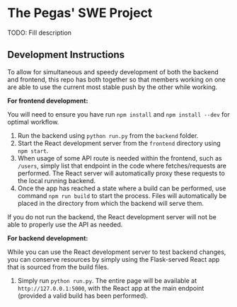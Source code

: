 # The Pegas' SWE Project

TODO: Fill description

## Development Instructions

To allow for simultaneous and speedy development of both the backend and frontend, this repo has both together so that members working on one are able to use the current most stable push by the other while working.

**For frontend development:**

You will need to ensure you have run `npm install` and `npm install --dev` for optimal workflow.

1. Run the backend using `python run.py` from the `backend` folder.
2. Start the React development server from the `frontend` directory using `npm start`.
3. When usage of some API route is needed within the frontend, such as `/users`, simply list that endpoint in the code where fetches/requests are performed. The React server will automatically proxy these requests to the local running backend.
4. Once the app has reached a state where a build can be performed, use command `npm run build` to start the process. Files will automatically be placed in the directory from which the backend will serve them.

If you do not run the backend, the React development server will not be able to properly use the API as needed.

**For backend development:**

While you can use the React development server to test backend changes, you can conserve resources by simply using the Flask-served React app that is sourced from the build files.

1. Simply run `python run.py`. The entire page will be available at `http://127.0.0.1:5000`, with the React app at the main endpoint (provided a valid build has been performed).
